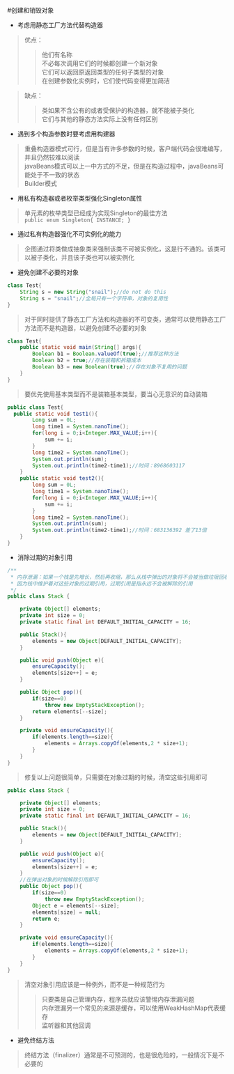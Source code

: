 #创建和销毁对象
- 考虑用静态工厂方法代替构造器
>优点：
>>他们有名称  
>>不必每次调用它们的时候都创建一个新对象  
>>它们可以返回原返回类型的任何子类型的对象  
>>在创建参数化实例时，它们使代码变得更加简洁  

>缺点：  
>>类如果不含公有的或者受保护的构造器，就不能被子类化  
>>它们与其他的静态方法实际上没有任何区别  

- 遇到多个构造参数时要考虑用构建器
>重叠构造器模式可行，但是当有许多参数的时候，客户端代码会很难编写，并且仍然较难以阅读  
>javaBeans模式可以上一中方式的不足，但是在构造过程中，javaBeans可能处于不一致的状态  
>Builder模式  

- 用私有构造器或者枚举类型强化Singleton属性
>单元素的枚举类型已经成为实现Singleton的最佳方法  
``
public enum Singleton{
    INSTANCE;
}
``
- 通过私有构造器强化不可实例化的能力
>企图通过将类做成抽象类来强制该类不可被实例化，这是行不通的。该类可以被子类化，并且该子类也可以被实例化  

- 避免创建不必要的对象
```java
class Test{
    String s = new String("snail");//do not do this
    String s = "snail";//全局只有一个字符串，对象的复用性
}
```
>对于同时提供了静态工厂方法和构造器的不可变类，通常可以使用静态工厂方法而不是构造器，以避免创建不必要的对象
```java
class Test{
    public static void main(String[] args){
        Boolean b1 = Boolean.valueOf(true);//推荐这种方法
        Boolean b2 = true;//存在装箱和拆箱成本
        Boolean b3 = new Boolean(true);//存在对象不复用的问题
    }
}
```
>要优先使用基本类型而不是装箱基本类型，要当心无意识的自动装箱
```java
public class Test{
  public static void test1(){
        Long sum = 0L;
        long time1 = System.nanoTime();
        for(long i = 0;i<Integer.MAX_VALUE;i++){
            sum += i;
        }
        long time2 = System.nanoTime();
        System.out.println(sum);
        System.out.println(time2-time1);//时间：8968603117
    }
    public static void test2(){
        long sum = 0L;
        long time1 = System.nanoTime();
        for(long i = 0;i<Integer.MAX_VALUE;i++){
            sum += i;
        }
        long time2 = System.nanoTime();
        System.out.println(sum);
        System.out.println(time2-time1);//时间：683136392 差了13倍
    }
}
```

- 消除过期的对象引用
```java
/**
 * 内存泄漏：如果一个栈是先增长，然后再收缩，那么从栈中弹出的对象将不会被当做垃圾回收，即使使用栈的程序不再引用这些对象，它们也不会被回收
 * 因为栈中维护着对这些对象的过期引用，过期引用是指永远不会被解除的引用
 */
public class Stack {

    private Object[] elements;
    private int size = 0;
    private static final int DEFAULT_INITIAL_CAPACITY = 16;

    public Stack(){
        elements = new Object[DEFAULT_INITIAL_CAPACITY];
    }

    public void push(Object e){
        ensureCapacity();
        elements[size++] = e;
    }

    public Object pop(){
        if(size==0)
            throw new EmptyStackException();
        return elements[--size];
    }

    private void ensureCapacity(){
        if(elements.length==size){
            elements = Arrays.copyOf(elements,2 * size+1);
        }
    }
}
```
>修复以上问题很简单，只需要在对象过期的时候，清空这些引用即可
```java
public class Stack {

    private Object[] elements;
    private int size = 0;
    private static final int DEFAULT_INITIAL_CAPACITY = 16;

    public Stack(){
        elements = new Object[DEFAULT_INITIAL_CAPACITY];
    }

    public void push(Object e){
        ensureCapacity();
        elements[size++] = e;
    }
    //在弹出对象的时候解除引用即可
    public Object pop(){
        if(size==0)
            throw new EmptyStackException();
        Object e = elements[--size];
        elements[size] = null;
        return e;
    }

    private void ensureCapacity(){
        if(elements.length==size){
            elements = Arrays.copyOf(elements,2 * size+1);
        }
    }
}
```
>清空对象引用应该是一种例外，而不是一种规范行为  
>>只要类是自己管理内存，程序员就应该警惕内存泄漏问题  
>>内存泄漏另一个常见的来源是缓存，可以使用WeakHashMap代表缓存  
>>监听器和其他回调  

- 避免终结方法
>终结方法（finalizer）通常是不可预测的，也是很危险的，一般情况下是不必要的
